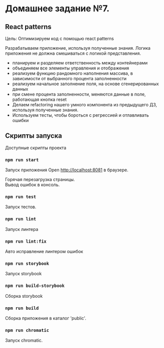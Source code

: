 # Домашнее задание №7.

## React patterns
Цель:
Оптимизируем код с помощью react patterns

Разрабатываем приложение, используя полученные знания.
Логика приложения не должна смешиваться с логикой представления.

- планируем и разделяем ответственность между контейнерами
- объединяем все элементы управления и отображения
- реализуем функцию рандомного наполнения массива, в зависимости от выбранного процента заполненности
- реализуем начальное заполнение поля, на основе сгенерированных данных
- при смене процента заполненности, меняются данные в поле, работающая кнопка reset
- Делаем refactoring нашего умного компонента из предыдущего ДЗ, используя полученные знания.
- Используем тесты, чтобы бороться с регрессией и отлавливать ошибки

## Скрипты запуска
Доступные скрипты проекта

### `npm run start`

Запуск приложения
Open [http://localhost:8081](http://localhost:8081) в браузере.

Горячая перезагрузка страницы.\
Вывод ошибок в консоль.

### `npm run test`

Запуск тестов.

### `npm run lint`

Запуск линтера

### `npm run lint:fix`

Авто исправление линтером ошибок

### `npm run storybook`

Запуск storybook

### `npm run build-storybook`

Сборка storybook

### `npm run build`

Сборка приложения в каталог 'public'.

### `npm run chromatic`

Запуск chromatic.

